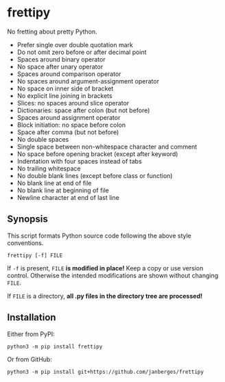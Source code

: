 # frettipy

No fretting about pretty Python.

* Prefer single over double quotation mark
* Do not omit zero before or after decimal point
* Spaces around binary operator
* No space after unary operator
* Spaces around comparison operator
* No spaces around argument-assignment operator
* No space on inner side of bracket
* No explicit line joining in brackets
* Slices: no spaces around slice operator
* Dictionaries: space after colon (but not before)
* Spaces around assignment operator
* Block initiation: no space before colon
* Space after comma (but not before)
* No double spaces
* Single space between non-whitespace character and comment
* No space before opening bracket (except after keyword)
* Indentation with four spaces instead of tabs
* No trailing whitespace
* No double blank lines (except before class or function)
* No blank line at end of file
* No blank line at beginning of file
* Newline character at end of last line

## Synopsis

This script formats Python source code following the above style conventions.

    frettipy [-f] FILE

If `-f` is present, `FILE` **is modified in place!** Keep a copy or use version
control. Otherwise the intended modifications are shown without changing `FILE`.

If `FILE` is a directory, **all .py files in the directory tree are processed!**

## Installation

Either from PyPI:

    python3 -m pip install frettipy

Or from GitHub:

    python3 -m pip install git+https://github.com/janberges/frettipy
